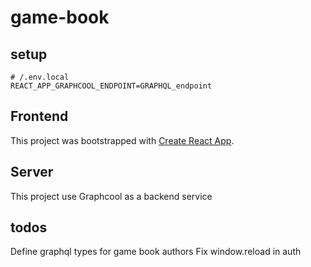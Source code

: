 # game-book

## setup

```
# /.env.local
REACT_APP_GRAPHCOOL_ENDPOINT=GRAPHQL_endpoint
```

## Frontend

This project was bootstrapped with [Create React App](https://github.com/facebookincubator/create-react-app).

## Server

This project use Graphcool as a backend service

## todos

Define graphql types for game book authors
Fix window.reload in auth
